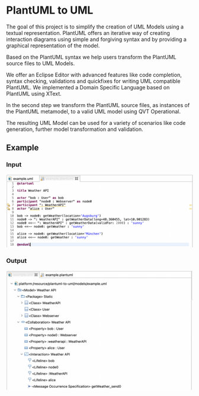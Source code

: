 # PlantUML to UML

The goal of this project is to simplify the creation of UML Models using a textual representation. PlantUML offers an iterative way of creating interaction diagrams using simple and forgiving syntax and by providing a graphical representation of the model.

Based on the PlantUML syntax we help users transform the PlantUML source files to UML Models. 

We offer an Eclipse Editor with advanced features like code completion, syntax checking, validations and quickfixes for writing UML compatible PlantUML. We implemented a Domain Specific Language based on PlantUML using XText.

In the second step we transform the PlantUML source files, as instances of the PlantUML metamodel, to a valid UML model using QVT Operational.

The resulting UML Model can be used for a variety of scenarios like code generation, further model transformation and validation.

## Example

### Input

![PlantUML Example](./docs/plantuml-example.png)

### Output

![UML Example](./docs/uml-example.png)
